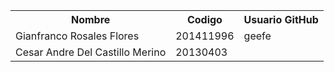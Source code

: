 
<table><tr><th>Nombre</th><th>Codigo</th><th>Usuario GitHub</th></tr><tr><tr>
<td>Gianfranco Rosales Flores</td><td>201411996</td><td>geefe</td> </tr>
<tr><td>Cesar Andre Del Castillo Merino</td><td>20130403</td></tr>
